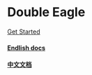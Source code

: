 # Double Eagle

[Get Started](#quick-start)

#### [Endlish docs](us/guide.md)
#### [中文文档](zh/guide.md)

